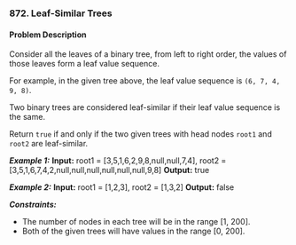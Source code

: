 ### 872. Leaf-Similar Trees

#### Problem Description

Consider all the leaves of a binary tree, from left to right order, the values of those leaves form a leaf value sequence.

For example, in the given tree above, the leaf value sequence is `(6, 7, 4, 9, 8)`.

Two binary trees are considered leaf-similar if their leaf value sequence is the same.

Return `true` if and only if the two given trees with head nodes `root1` and `root2` are leaf-similar.

***Example 1:*** 
**Input:**  root1 = [3,5,1,6,2,9,8,null,null,7,4], root2 = [3,5,1,6,7,4,2,null,null,null,null,null,null,9,8]
**Output:**  true

***Example 2:*** 
**Input:**  root1 = [1,2,3], root2 = [1,3,2]
**Output:**  false
 
***Constraints:*** 
- The number of nodes in each tree will be in the range [1, 200].
- Both of the given trees will have values in the range [0, 200].